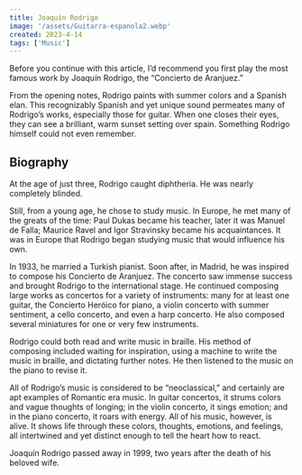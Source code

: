```yaml
---
title: Joaquín Rodrigo
image: '/assets/Guitarra-espanola2.webp'
created: 2023-4-14
tags: ['Music']
---
```

<script>
  import { YouTube, Spotify, SoundCloud } from 'sveltekit-embed'
</script>

Before you continue with this article, I’d recommend you first play the most famous work by Joaquín Rodrigo, the “Concierto de Aranjuez.”

<YouTube youTubeId="JaYagLD_2dc" />

From the opening notes, Rodrigo paints with summer colors and a Spanish elan. This recognizably Spanish and yet unique sound permeates many of Rodrigo’s works, especially those for guitar. When one closes their eyes, they can see a brilliant, warm sunset setting over spain. Something Rodrigo himself could not even remember.

## Biography

At the age of just three, Rodrigo caught diphtheria. He was nearly completely blinded.

Still, from a young age, he chose to study music. In Europe, he met many of the greats of the time: Paul Dukas became his teacher, later it was Manuel de Falla; Maurice Ravel and Igor Stravinsky became his acquaintances. It was in Europe that Rodrigo began studying music that would influence his own.

In 1933, he married a Turkish pianist. Soon after, in Madrid, he was inspired to compose his Concierto de Aranjuez. The concerto saw immense success and brought Rodrigo to the international stage. He continued composing large works as concertos for a variety of instruments: many for at least one guitar, the Concierto Heróico for piano, a violin concerto with summer sentiment, a cello concerto, and even a harp concerto. He also composed several miniatures for one or very few instruments.

Rodrigo could both read and write music in braille. His method of composing included waiting for inspiration, using a machine to write the music in braille, and dictating further notes. He then listened to the music on the piano to revise it.

All of Rodrigo’s music is considered to be “neoclassical,” and certainly are apt examples of Romantic era music. In guitar concertos, it strums colors and vague thoughts of longing; in the violin concerto, it sings emotion; and in the piano concerto, it roars with energy. All of his music, however, is alive. It shows life through these colors, thoughts, emotions, and feelings, all intertwined and yet distinct enough to tell the heart how to react.

Joaquín Rodrigo passed away in 1999, two years after the death of his beloved wife. 
